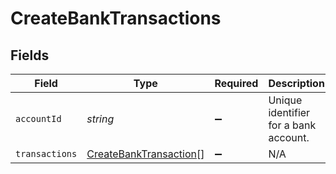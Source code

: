 # CreateBankTransactions


## Fields

| Field                                                                   | Type                                                                    | Required                                                                | Description                                                             |
| ----------------------------------------------------------------------- | ----------------------------------------------------------------------- | ----------------------------------------------------------------------- | ----------------------------------------------------------------------- |
| `accountId`                                                             | *string*                                                                | :heavy_minus_sign:                                                      | Unique identifier for a bank account.                                   |
| `transactions`                                                          | [CreateBankTransaction](../../models/shared/createbanktransaction.md)[] | :heavy_minus_sign:                                                      | N/A                                                                     |